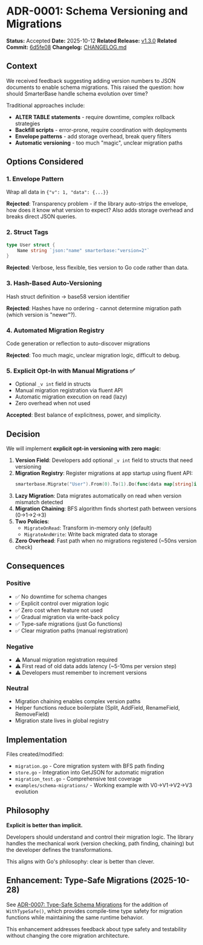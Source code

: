 # ADR-0001: Schema Versioning and Migrations

**Status:** Accepted
**Date:** 2025-10-12
**Related Release:** [v1.3.0](https://github.com/adrianmcphee/smarterbase/releases/tag/v1.3.0)
**Related Commit:** [6d5fe08](https://github.com/adrianmcphee/smarterbase/commit/6d5fe08f0566d99ced1ed387a14a596fe027ae41)
**Changelog:** [CHANGELOG.md](../../CHANGELOG.md#130)

## Context

We received feedback suggesting adding version numbers to JSON documents to enable schema migrations. This raised the question: how should SmarterBase handle schema evolution over time?

Traditional approaches include:
- **ALTER TABLE statements** - require downtime, complex rollback strategies
- **Backfill scripts** - error-prone, require coordination with deployments
- **Envelope patterns** - add storage overhead, break query filters
- **Automatic versioning** - too much "magic", unclear migration paths

## Options Considered

### 1. Envelope Pattern
Wrap all data in `{"v": 1, "data": {...}}`

**Rejected**: Transparency problem - if the library auto-strips the envelope, how does it know what version to expect? Also adds storage overhead and breaks direct JSON queries.

### 2. Struct Tags
```go
type User struct {
    Name string `json:"name" smarterbase:"version=2"`
}
```

**Rejected**: Verbose, less flexible, ties version to Go code rather than data.

### 3. Hash-Based Auto-Versioning
Hash struct definition → base58 version identifier

**Rejected**: Hashes have no ordering - cannot determine migration path (which version is "newer"?).

### 4. Automated Migration Registry
Code generation or reflection to auto-discover migrations

**Rejected**: Too much magic, unclear migration logic, difficult to debug.

### 5. Explicit Opt-In with Manual Migrations ✅
- Optional `_v int` field in structs
- Manual migration registration via fluent API
- Automatic migration execution on read (lazy)
- Zero overhead when not used

**Accepted**: Best balance of explicitness, power, and simplicity.

## Decision

We will implement **explicit opt-in versioning with zero magic**:

1. **Version Field**: Developers add optional `_v int` field to structs that need versioning
2. **Migration Registry**: Register migrations at app startup using fluent API:
   ```go
   smarterbase.Migrate("User").From(0).To(1).Do(func(data map[string]interface{}) ...)
   ```
3. **Lazy Migration**: Data migrates automatically on read when version mismatch detected
4. **Migration Chaining**: BFS algorithm finds shortest path between versions (0→1→2→3)
5. **Two Policies**:
   - `MigrateOnRead`: Transform in-memory only (default)
   - `MigrateAndWrite`: Write back migrated data to storage
6. **Zero Overhead**: Fast path when no migrations registered (~50ns version check)

## Consequences

### Positive
- ✅ No downtime for schema changes
- ✅ Explicit control over migration logic
- ✅ Zero cost when feature not used
- ✅ Gradual migration via write-back policy
- ✅ Type-safe migrations (just Go functions)
- ✅ Clear migration paths (manual registration)

### Negative
- ⚠️ Manual migration registration required
- ⚠️ First read of old data adds latency (~5-10ms per version step)
- ⚠️ Developers must remember to increment versions

### Neutral
- Migration chaining enables complex version paths
- Helper functions reduce boilerplate (Split, AddField, RenameField, RemoveField)
- Migration state lives in global registry

## Implementation

Files created/modified:
- `migration.go` - Core migration system with BFS path finding
- `store.go` - Integration into GetJSON for automatic migration
- `migration_test.go` - Comprehensive test coverage
- `examples/schema-migrations/` - Working example with V0→V1→V2→V3 evolution

## Philosophy

**Explicit is better than implicit.**

Developers should understand and control their migration logic. The library handles the mechanical work (version checking, path finding, chaining) but the developer defines the transformations.

This aligns with Go's philosophy: clear is better than clever.

## Enhancement: Type-Safe Migrations (2025-10-28)

See [ADR-0007: Type-Safe Schema Migrations](0007-type-safe-migrations.md) for the addition of `WithTypeSafe()`, which provides compile-time type safety for migration functions while maintaining the same runtime behavior.

This enhancement addresses feedback about type safety and testability without changing the core migration architecture.
